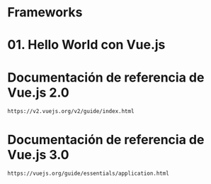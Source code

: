# Frameworks

# 01. Hello World con Vue.js 


# Documentación de referencia de Vue.js 2.0

    https://v2.vuejs.org/v2/guide/index.html


# Documentación de referencia de Vue.js 3.0

    https://vuejs.org/guide/essentials/application.html




